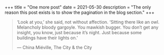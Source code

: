 +++
title = "One more post"
date = 2021-05-30
description = "The only reason this post exists is to show the pagination in the blog section."
+++

> ‘Look at you,’ she said, not without affection. ‘Sitting there like an owl. Melancholy bloody gargoyle. You mawkish bugger. You don’t get any insight, you know, just because it’s night. Just because some buildings have their lights on.’
>
> — China Miéville, The City & the City 
